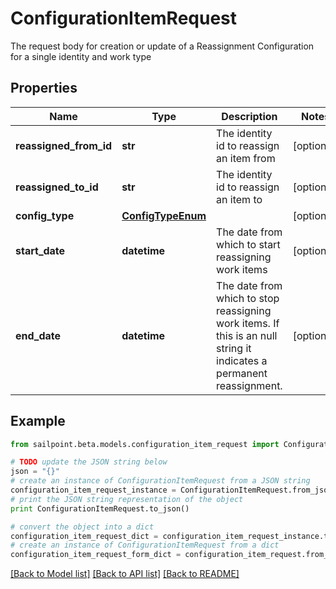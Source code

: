 # ConfigurationItemRequest

The request body for creation or update of a Reassignment Configuration for a single identity and work type

## Properties
Name | Type | Description | Notes
------------ | ------------- | ------------- | -------------
**reassigned_from_id** | **str** | The identity id to reassign an item from | [optional] 
**reassigned_to_id** | **str** | The identity id to reassign an item to | [optional] 
**config_type** | [**ConfigTypeEnum**](ConfigTypeEnum.md) |  | [optional] 
**start_date** | **datetime** | The date from which to start reassigning work items | [optional] 
**end_date** | **datetime** | The date from which to stop reassigning work items.  If this is an null string it indicates a permanent reassignment. | [optional] 

## Example

```python
from sailpoint.beta.models.configuration_item_request import ConfigurationItemRequest

# TODO update the JSON string below
json = "{}"
# create an instance of ConfigurationItemRequest from a JSON string
configuration_item_request_instance = ConfigurationItemRequest.from_json(json)
# print the JSON string representation of the object
print ConfigurationItemRequest.to_json()

# convert the object into a dict
configuration_item_request_dict = configuration_item_request_instance.to_dict()
# create an instance of ConfigurationItemRequest from a dict
configuration_item_request_form_dict = configuration_item_request.from_dict(configuration_item_request_dict)
```
[[Back to Model list]](../README.md#documentation-for-models) [[Back to API list]](../README.md#documentation-for-api-endpoints) [[Back to README]](../README.md)


